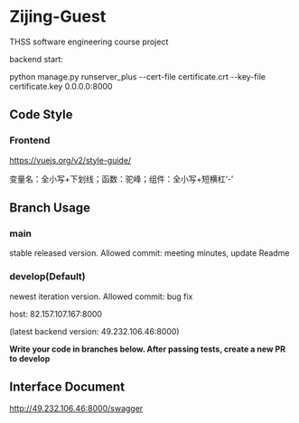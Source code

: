 # Zijing-Guest
THSS software engineering course project

backend start:

python manage.py runserver_plus --cert-file certificate.crt --key-file certificate.key 0.0.0.0:8000

## Code Style
### Frontend
https://vuejs.org/v2/style-guide/

变量名：全小写+下划线；函数：驼峰；组件：全小写+短横杠‘-’
## Branch Usage
### main
stable released version. Allowed commit: meeting minutes, update Readme
### develop(Default)
newest iteration version. Allowed commit: bug fix

host: 82.157.107.167:8000

(latest backend version: 49.232.106.46:8000)

**Write your code in branches below. After passing tests, create a new PR to develop**



## Interface Document
http://49.232.106.46:8000/swagger
